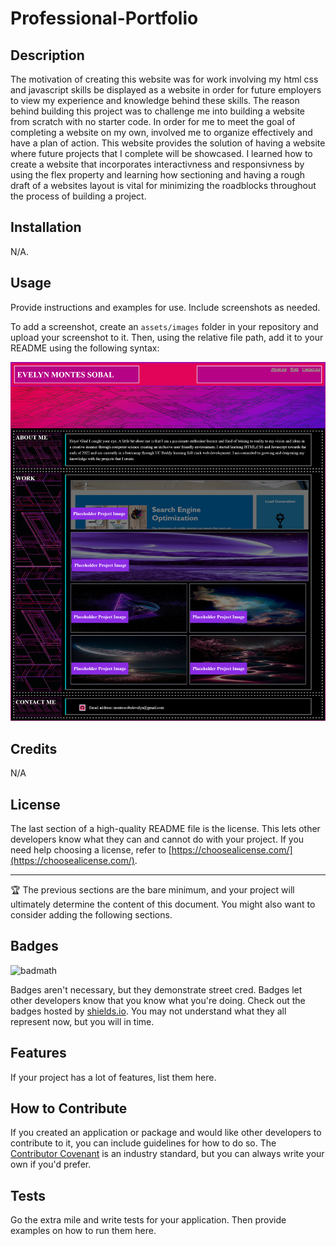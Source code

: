 # Professional-Portfolio

## Description 
The motivation of creating this website was for work involving my html css and javascript skills be displayed as a website in order for future employers to view my experience and knowledge behind these skills. The reason behind building this project was to challenge me into building a website from scratch with no starter code. In order for me to meet the goal of completing a website on my own, involved me to organize effectively and have a plan of action. This website provides the solution of having a website where future projects that I complete will be showcased. I learned how to create a website that incorporates interactivness and responsivness by using the flex property and learning how sectioning and having a rough draft of a websites layout is vital for minimizing the roadblocks throughout the process of building a project.



## Installation

N/A.

## Usage

Provide instructions and examples for use. Include screenshots as needed.

To add a screenshot, create an `assets/images` folder in your repository and upload your screenshot to it. Then, using the relative file path, add it to your README using the following syntax:

![Screenshot of Porfessional Portfolio](assets/Screenshot%202023-02-28%20at%2016-32-59%20Professional%20Portfolio.png 'picture of the portfolio')

## Credits
N/A
## License

The last section of a high-quality README file is the license. This lets other developers know what they can and cannot do with your project. If you need help choosing a license, refer to [https://choosealicense.com/](https://choosealicense.com/).

---

🏆 The previous sections are the bare minimum, and your project will ultimately determine the content of this document. You might also want to consider adding the following sections.

## Badges

![badmath](https://img.shields.io/github/languages/top/nielsenjared/badmath)

Badges aren't necessary, but they demonstrate street cred. Badges let other developers know that you know what you're doing. Check out the badges hosted by [shields.io](https://shields.io/). You may not understand what they all represent now, but you will in time.

## Features

If your project has a lot of features, list them here.

## How to Contribute

If you created an application or package and would like other developers to contribute to it, you can include guidelines for how to do so. The [Contributor Covenant](https://www.contributor-covenant.org/) is an industry standard, but you can always write your own if you'd prefer.

## Tests

Go the extra mile and write tests for your application. Then provide examples on how to run them here.
